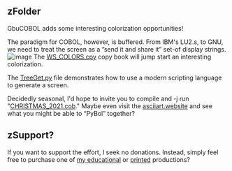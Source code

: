 ## zFolder
GbuCOBOL adds some interesting colorization opportunities!

The paradigm for COBOL, however, is buffered. From IBM's LU2.s, to GNU, we need to treat the screen as a ”send it and share it” set-of display strings.
![image]( https://github.com/soft9000/Blog9000/blob/master/GnuCOBOL/SCREEN/CHRISTMAS_2023.png)
The [WS_COLORS.cpy]( https://github.com/soft9000/Blog9000/blob/master/GnuCOBOL/SCREEN/WS_COLORS.cpy) copy book will jump start an interesting colorization.

The [TreeGet.py](https://github.com/soft9000/Blog9000/blob/master/GnuCOBOL/SCREEN/TreeGet.py) file demonstrates how to use a modern scripting language to generate a screen.

Decidedly seasonal, I'd hope to invite you to compile and -j run "[CHRISTMAS_2021.cob](https://github.com/soft9000/Blog9000/blob/master/GnuCOBOL/SCREEN/CHRISTMAS_2021.cob)."  Maybe even visit the [asciiart.website]( https://asciiart.website/index.php?art=holiday/christmas/trees) and see what you might be able to “PyBol” together?

## zSupport?
If you want to support the effort, I seek no donations. Instead, simply feel free to purchase one of [my educational](https://www.udemy.com/user/randallnagy2/) or [printed](https://www.amazon.com/Randall-Nagy/e/B08ZJLH1VN?ref=sr_ntt_srch_lnk_1&qid=1660050704&sr=8-1) productions?


